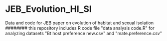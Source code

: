 # JEB_Evolution_HI_SI
Data and code for JEB paper on evolution of habitat and sexual isolation
######## this repository includes R code file "data analysis code.R" for analyzing datasets "Bt host preference new.csv" and "mate.preference.csv" 
